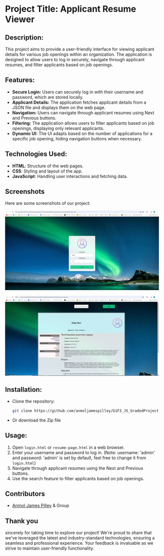 # Project Title: Applicant Resume Viewer

## Description:
This project aims to provide a user-friendly interface for viewing applicant details for various job openings within an organization. The application is designed to allow users to log in securely, navigate through applicant resumes, and filter applicants based on job openings.

## Features:
- **Secure Login:** Users can securely log in with their username and password, which are stored locally.
- **Applicant Details:** The application fetches applicant details from a JSON file and displays them on the web page.
- **Navigation:** Users can navigate through applicant resumes using Next and Previous buttons.
- **Filtering:** The application allows users to filter applicants based on job openings, displaying only relevant applicants.
- **Dynamic UI:** The UI adapts based on the number of applications for a specific job opening, hiding navigation buttons when necessary.

## Technologies Used:
- **HTML**: Structure of the web pages.
- **CSS**: Styling and layout of the app.
- **JavaScript**: Handling user interactions and fetching data.

## Screenshots
Here are some screenshots of our project:

![Login Page](https://github.com/anmoljamespilley/G1F3_JS_GradedProject2/blob/main/Screenshots/Login.JPG)

![Resume Viewer](https://github.com/anmoljamespilley/G1F3_JS_GradedProject2/blob/main/Screenshots/Resume%20Viewer.JPG)

## Installation:
- Clone the repository:
   ```bash
   git clone https://github.com/anmoljamespilley/G1F3_JS_GradedProject2.git
- Or download the Zip file
   
## Usage:
1. Open `login.html` or `resume-page.html` in a web browser.
2. Enter your username and password to log in. (Note: username: 'admin' and password: 'admin' is set by default, feel free to change it from `login.html`)
3. Navigate through applicant resumes using the Next and Previous buttons.
4. Use the search feature to filter applicants based on job openings.

## Contributors
- [Anmol James Pilley](https://github.com/anmoljamespilley) & Group

## Thank you
sincerely for taking time to explore our project! We're proud to share that we've leveraged the latest and industry-standard technologies, ensuring a seamless and professional experience. Your feedback is invaluable as we strive to maintain user-friendly functionality.
